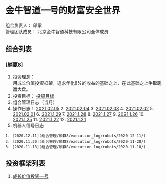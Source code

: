# 金牛智道一号的财富安全世界
组合负责人： 邱承  
管理团队成员： 北京金牛智道科技有限公司全体成员

## 组合列表
### [躺赢8]
1. 投资理念：  
用成长价值投资框架，追求年化8%的收益的基础之上，在此基础之上争取跑赢大盘。  
2. 投资目标：
[投资目标](组合管理/躺赢8/target.md)  
3. 组合管理日志（当月）
  1. 操作日志
    1. [2021.02.05](组合管理/躺赢8/execution_log/operations/2021-02-05.md)
    2. [2021.02.04](组合管理/躺赢8/execution_log/operations/2021-02-04.md)
    3. [2021.02.03](组合管理/躺赢8/execution_log/operations/2021-02-03.md)
    4. [2021.02.02](组合管理/躺赢8/execution_log/operations/2021-02-02.md)
    5. [2021.02.01](组合管理/躺赢8/execution_log/operations/2021-02-01.md)
    6. [2021.1.29](组合管理/躺赢8/execution_log/operations/2021-01-29.md)
    7. [2021.1.28](组合管理/躺赢8/execution_log/operations/2021-01-28.md)
    8. [2021.1.27](组合管理/躺赢8/execution_log/operations/2021-01-27.md)
    9. [2021.1.26](组合管理/躺赢8/execution_log/operations/2021-01-26.md)
    10. [2021.1.25](组合管理/躺赢8/execution_log/operations/2021-01-25.md)
    11. [2021.1.22](组合管理/躺赢8/execution_log/operations/2021-01-22.md)
    12. [2021.1.21](组合管理/躺赢8/execution_log/operations/2021-01-21.md)
  4. 机器人信号日志
  
    1. [2020.12.11](组合管理/躺赢8/execution_log/robots/2020-12-11/)
    2. [2020.11.20](组合管理/躺赢8/execution_log/robots/2020-11-20/)
    3. [2020.11.18](组合管理/躺赢8/execution_log/robots/2020-11-18/)


## 投资框架列表

1. [成长价值投资一号](投资框架/成长价值投资一号/framework)

